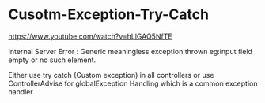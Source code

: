 # Cusotm-Exception-Try-Catch
https://www.youtube.com/watch?v=hLlGAQ5NfTE

Internal Server Error : Generic meaningless exception thrown eg:input field empty or no such element.

Either use try catch (Custom exception) in all controllers or use ControllerAdvise for globalException Handling which is a common exception handler

